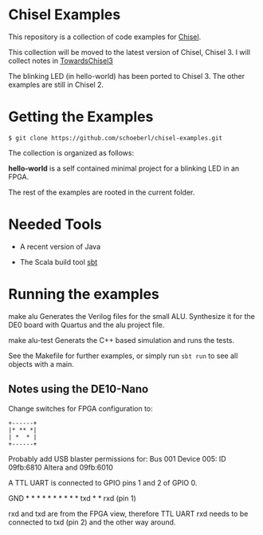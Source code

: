 # Chisel Examples

This repository is a collection of code examples for [Chisel](https://chisel.eecs.berkeley.edu/).

This collection will be moved to the latest version of Chisel, Chisel 3.
I will collect notes in [TowardsChisel3](TowardsChisel3.md)

The blinking LED (in hello-world) has been ported to Chisel 3.
The other examples are still in Chisel 2.

# Getting the Examples

    $ git clone https://github.com/schoeberl/chisel-examples.git

The collection is organized as follows:

**hello-world** is a self contained minimal project for a blinking LED in an FPGA.

The rest of the examples are rooted in the current folder.

# Needed Tools

 * A recent version of Java

 * The Scala build tool [sbt](http://www.scala-sbt.org/)


# Running the examples

make alu
	Generates the Verilog files for the small ALU.
	Synthesize it for the DE0 board with Quartus and the alu project file.

make alu-test
	Generats the C++ based simulation and runs the tests.

See the Makefile for further examples, or simply run `sbt run` to see all objects with a main.

## Notes using the DE10-Nano

Change switches for FPGA configuration to:

```
+------+
|* ** *|
| *  * |
+------+
```

Probably add USB blaster permissions for: Bus 001 Device 005: ID 09fb:6810 Altera and 09fb:6010

A TTL UART is connected to GPIO pins 1 and 2 of GPIO 0.

GND * *
    * *
    * *
    * *
    * *
txd * * rxd (pin 1)

rxd and txd are from the FPGA view, therefore TTL UART rxd needs to
be connected to txd (pin 2) and the other way around.
